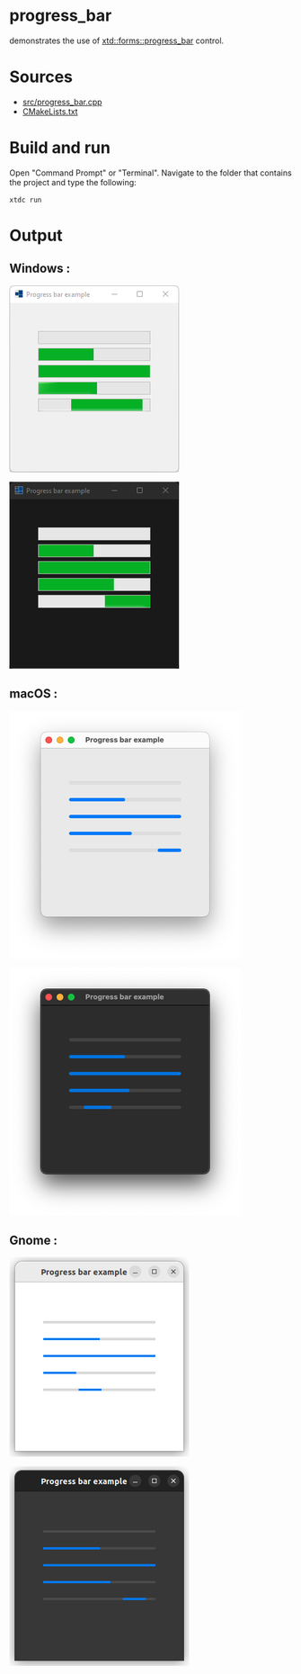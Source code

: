 # progress_bar

demonstrates the use of [xtd::forms::progress_bar](https://codedocs.xyz/gammasoft71/xtd/classxtd_1_1forms_1_1progress__bar.html) control.

# Sources

* [src/progress_bar.cpp](src/progress_bar.cpp)
* [CMakeLists.txt](CMakeLists.txt)

# Build and run

Open "Command Prompt" or "Terminal". Navigate to the folder that contains the project and type the following:

```shell
xtdc run
```

# Output

## Windows :

![Screenshot](../../../../docs/pictures/examples/progress_bar_w.png)

![Screenshot](../../../../docs/pictures/examples/progress_bar_wd.png)

## macOS :

![Screenshot](../../../../docs/pictures/examples/progress_bar_m.png)

![Screenshot](../../../../docs/pictures/examples/progress_bar_md.png)

## Gnome :

![Screenshot](../../../../docs/pictures/examples/progress_bar_g.png)

![Screenshot](../../../../docs/pictures/examples/progress_bar_gd.png)
